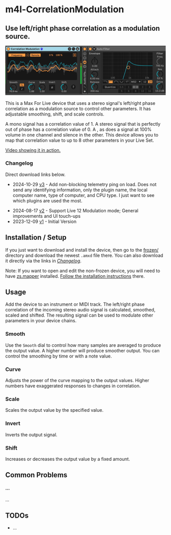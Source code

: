 # m4l-CorrelationModulation
## Use left/right phase correlation as a modulation source.

![CorrelationModulation](images/CorrelationModulation.gif)

This is a Max For Live device that uses a stereo signal's left/right phase correlation as a modulation source to control other parameters. It has adjustable smoothing, shift, and scale controls.

A mono signal has a correlation value of 1. A stereo signal that is perfectly out of phase has a correlation value of 0. A , as does a signal at 100% volume in one channel and silence in the other. This device allows you to map that correlation value to up to 8 other parameters in your Live Set.

[Video showing it in action.](https://www.youtube.com/watch?v=YfRTARPEUME)

### Changelog

Direct download links below.
- 2024-10-29 [v3](https://github.com/zsteinkamp/m4l-CorrelationModulation/releases/download/v3/CorrelationModulation-v3.amxd) - Add non-blocking telemetry ping on load. Does not send any identifying information, only the plugin name, the local computer name, type of computer, and CPU type. I just want to see which plugins are used the most.

* 2024-08-17 [v2](https://github.com/zsteinkamp/m4l-CorrelationModulation/raw/main/frozen/CorrelationModulation-v2.amxd) - Support Live 12 Modulation mode; General improvements and UI touch-ups
* 2023-12-09 [v1](https://github.com/zsteinkamp/m4l-CorrelationModulation/raw/main/frozen/CorrelationModulation-v1.amxd) - Initial Version

## Installation / Setup

If you just want to download and install the device, then go to the [frozen/](https://github.com/zsteinkamp/m4l-CorrelationModulation/tree/main/frozen) directory and download the newest `.amxd` file there. You can also download it directly via the links in [*Changelog*](#changelog).

Note: If you want to open and edit the non-frozen device, you will need to have [zs.mapper](https://github.com/zsteinkamp/m4l-zs.mapper) installed. [Follow the installation instructions](https://github.com/zsteinkamp/m4l-zs.mapper) there.

## Usage

Add the device to an instrument or MIDI track. The left/right phase correlation of the incoming stereo audio signal is calculated, smoothed, scaled and shifted. The resulting signal can be used to modulate other parameters in your device chains.

### Smooth
Use the `Smooth` dial to control how many samples are averaged to produce the output value. A higher number will produce smoother output. You can control the smoothing by time or with a note value.

### Curve
Adjusts the power of the curve mapping to the output values. Higher numbers have exaggerated responses to changes in correlation.

### Scale
Scales the output value by the specified value.

### Invert
Inverts the output signal.

### Shift
Increases or decreases the output value by a fixed amount.

## Common Problems

#### ...
...

## TODOs
* ...

